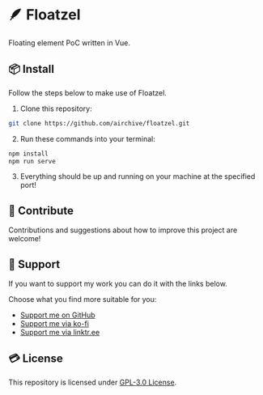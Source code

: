 # 🪶 Floatzel
Floating element PoC written in Vue.

## 📦 Install
Follow the steps below to make use of Floatzel.

1. Clone this repository:
```bash
git clone https://github.com/airchive/floatzel.git
```

2. Run these commands into your terminal:
```bash
npm install
npm run serve
```

3. Everything should be up and running on your machine at the specified port!

## 🤝 Contribute
Contributions and suggestions about how to improve this project are welcome!

## 💚 Support  
If you want to support my work you can do it with the links below.  

Choose what you find more suitable for you:
- [Support me on GitHub](https://github.com/sponsors/Airscripts)
- [Support me via ko-fi](https://ko-fi.com/airscript)
- [Support me via linktr.ee](https://linktr.ee/airscript)

## 💳 License
This repository is licensed under [GPL-3.0 License](https://github.com/airchive/floatzel/blob/main/LICENSE).
